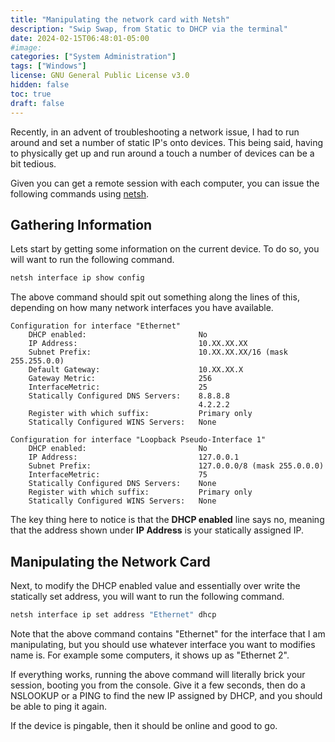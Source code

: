 ```yaml
---
title: "Manipulating the network card with Netsh"
description: "Swip Swap, from Static to DHCP via the terminal" 
date: 2024-02-15T06:48:01-05:00
#image: 
categories: ["System Administration"]
tags: ["Windows"]
license: GNU General Public License v3.0 
hidden: false
toc: true
draft: false
---
```


Recently, in an advent of troubleshooting a network issue, I had to run around and set a number of static IP's onto devices. This being said, having to physically get up and run around a touch a number of devices can be a bit tedious. 

Given you can get a remote session with each computer, you can issue the following commands using [netsh](https://learn.microsoft.com/en-us/windows-server/networking/technologies/netsh/netsh-contexts).

## Gathering Information

Lets start by getting some information on the current device. To do so, you will want to run the following command.

```bat
netsh interface ip show config
```

The above command should spit out something along the lines of this, depending on how many network interfaces you have available.

```text
Configuration for interface "Ethernet"
    DHCP enabled:                         No
    IP Address:                           10.XX.XX.XX
    Subnet Prefix:                        10.XX.XX.XX/16 (mask 255.255.0.0)
    Default Gateway:                      10.XX.XX.X
    Gateway Metric:                       256
    InterfaceMetric:                      25
    Statically Configured DNS Servers:    8.8.8.8
                                          4.2.2.2
    Register with which suffix:           Primary only
    Statically Configured WINS Servers:   None

Configuration for interface "Loopback Pseudo-Interface 1"
    DHCP enabled:                         No
    IP Address:                           127.0.0.1
    Subnet Prefix:                        127.0.0.0/8 (mask 255.0.0.0)
    InterfaceMetric:                      75
    Statically Configured DNS Servers:    None
    Register with which suffix:           Primary only
    Statically Configured WINS Servers:   None
```

The key thing here to notice is that the **DHCP enabled** line says no, meaning that the address shown under **IP Address** is your statically assigned IP.

## Manipulating the Network Card

Next, to modify the DHCP enabled value and essentially over write the statically set address, you will want to run the following command.

```bat
netsh interface ip set address "Ethernet" dhcp
```

Note that the above command contains "Ethernet" for the interface that I am manipulating, but you should use whatever interface you want to modifies name is. For example some computers, it shows up as "Ethernet 2".

If everything works, running the above command will literally brick your session, booting you from the console. Give it a few seconds, then do a NSLOOKUP or a PING to find the new IP assigned by DHCP, and you should be able to ping it again.

If the device is pingable, then it should be online and good to go.
